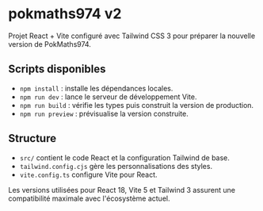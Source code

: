 # pokmaths974 v2

Projet React + Vite configuré avec Tailwind CSS 3 pour préparer la nouvelle version de PokMaths974.

## Scripts disponibles

- `npm install` : installe les dépendances locales.
- `npm run dev` : lance le serveur de développement Vite.
- `npm run build` : vérifie les types puis construit la version de production.
- `npm run preview` : prévisualise la version construite.

## Structure

- `src/` contient le code React et la configuration Tailwind de base.
- `tailwind.config.cjs` gère les personnalisations des styles.
- `vite.config.ts` configure Vite pour React.

Les versions utilisées pour React 18, Vite 5 et Tailwind 3 assurent une compatibilité maximale avec l'écosystème actuel.
